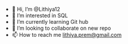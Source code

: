 - 👋 Hi, I’m @Lithiya12
- 👀 I’m interested in SQL 
- 🌱 I’m currently learning Git hub
- 💞️ I’m looking to collaborate on new repo
- 📫 How to reach me lithiya.prem@gmail.com

<!---
Lithiya12/Lithiya12 is a ✨ special ✨ repository because its `README.md` (this file) appears on your GitHub profile.
You can click the Preview link to take a look at your changes.
--->
